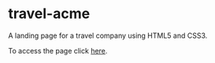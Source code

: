 # travel-acme
A landing page for a travel company using HTML5 and CSS3.

To access the page click [here](https://hellmore.github.io/travel-acme/).
